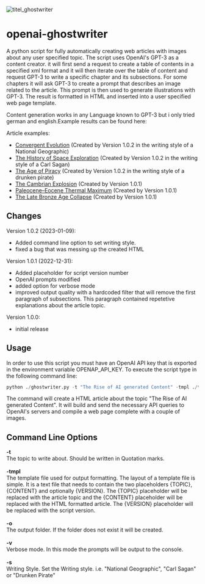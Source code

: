 ![titel_ghostwriter](https://user-images.githubusercontent.com/2202567/210897677-50993627-cd0d-4dbf-8ed8-d90d330ae7b7.jpg)
# openai-ghostwriter

A python script for fully automatically creating web articles with images about any user specified topic. The script uses OpenAI's GPT-3 as a content creator. it will first send a request to create a table of contents in a specified xml format and it will then iterate over the table of content and request GPT-3 to write a specific chapter and its subsections. For some chapters it will ask GPT-3 to create a prompt that describes an image related to the article. This prompt is then used to generate illustrations with GPT-3. The result is formatted in HTML and inserted into a user specified web page template. 

Content generation works in any Language known to GPT-3 but i only tried german and english.Example results can be found here: 

Article examples:

* [Convergent Evolution](https://beltoforion.de/de/gpt-ghostwriter/article_convergent_evolution/index.php)  (Created by Version 1.0.2 in the writing style of a National Geographic)
* [The History of Space Exploration](https://beltoforion.de/de/gpt-ghostwriter/article_space_exploration/index.php)  (Created by Version 1.0.2 in the writing style of a Carl Sagan)
* [The Age of Piracy](https://beltoforion.de/de/gpt-ghostwriter/article_age_of_piracy/index.php)  (Created by Version 1.0.2 in the writing style of a drunken pirate)
* [The Cambrian Explosion](https://beltoforion.de/de/gpt-ghostwriter/article_cambrian_explosion/index.php)  (Created by Version 1.0.1)
* [Paleocene–Eocene Thermal Maximum](https://beltoforion.de/de/gpt-ghostwriter/article_petm/index.php)  (Created by Version 1.0.1)
* [The Late Bronze Age Collapse](https://beltoforion.de/de/gpt-ghostwriter/article_late_bronze_age_collapse/index.php)  (Created by Version 1.0.1)

## Changes

Version 1.0.2 (2023-01-09):
* Added command line option to set writing style.
* fixed a bug that was messing up the created HTML

Version 1.0.1 (2022-12-31):
* Added placeholder for script version number
* OpenAI prompts modified
* added option for verbose mode
* improved output quality with a hardcoded filter that will remove the first paragraph of subsections. This paragraph contained repetetive explanations about the article topic. 

Version 1.0.0:
* initial release

## Usage

In order to use this script you must have an OpenAI API key that is exported in the environment variable OPENAP_API_KEY.
To execute the script type in the following command line:

```python
python ./ghostwriter.py -t "The Rise of AI generated Content" -tmpl ./template.html -o ai_content
```

The command will create a HTML article about the topic "The Rise of AI generated Content". It will build and send the necessary API queries to OpenAI's servers and compile a web page complete with a couple of images. 

 ## Command Line Options

<b>-t</b><br/> The topic to write about. Should be written in Quotation marks.
<br/><br/>
<b>-tmpl</b><br/> The template file used for output formatting. The layout of a template file is simple. It is a text file that needs to contain the two placeholders {TOPIC}, {CONTENT} and optionally {VERSION}. The {TOPIC} placeholder will be replaced with the article topic and the {CONTENT} placeholder will be replaced with the HTML formatted article. The {VERSION} placeholder will be replaced with the script version.
<br/><br/>
<b>-o</b><br/> The output folder. If the folder does not exist it will be created.
<br/><br/>
<b>-v</b><br/> Verbose mode. In this mode the prompts will be output to the console.
<br/><br/>
<b>-s</b><br/> Writing Style. Set the Writing style. i.e. "National Geographic", "Carl Sagan" or "Drunken Pirate"
<br/><br/>
 
